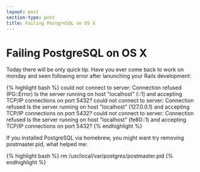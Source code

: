 ```yaml
---
layout: post
section-type: post
title: Failing PostgreSQL on OS X
---
```


# Failing PostgreSQL on OS X

Today there will be only quick tip. Have you ever come back to work on monday
and seen following error after lanunching your Rails development:

{% highlight bash %}
could not connect to server: Connection refused (PG::Error)
        Is the server running on host "localhost" (::1) and accepting
        TCP/IP connections on port 5432?
could not connect to server: Connection refused
        Is the server running on host "localhost" (127.0.0.1) and accepting
        TCP/IP connections on port 5432?
could not connect to server: Connection refused
        Is the server running on host "localhost" (fe80::1) and accepting
        TCP/IP connections on port 5432?
{% endhighlight %}


If you installed PostgreSQL via homebrew, you might want try removing postmaster.pid,
what helped me:

{% highlight bash %}
rm /usr/local/var/postgres/postmaster.pid
{% endhighlight %}
